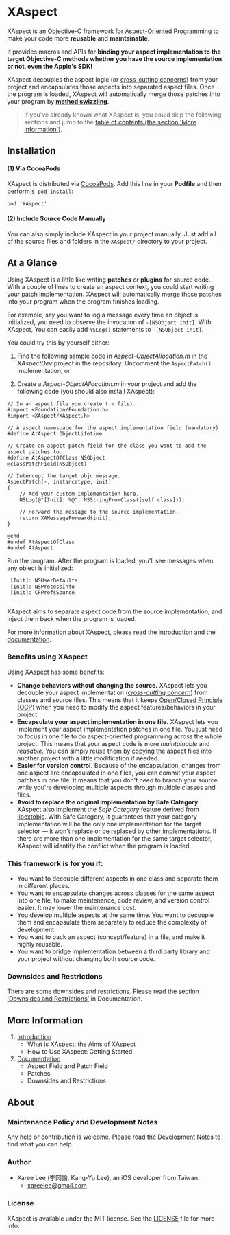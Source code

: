 # XAspect

XAspect is an Objective-C framework for [Aspect-Oriented Programming] to make your code more **reusable** and **maintainable**. 

It provides macros and APIs for **binding your aspect implementation to the target Objective-C methods whether you have the source implementation or not, even the Apple's SDK!**

XAspect decouples the aspect logic (or [cross-cutting concerns]) from your project and encapsulates those aspects into separated aspect files. Once the program is loaded, XAspect will automatically merge those patches into your program by [**method swizzling**][method swizzling].

> If you've already known what XAspect is, you could skip the following sections and jump to the [table of contents (the section 'More Information')](#more_information).


Installation
------------

#### (1) Via CocoaPods

XAspect is distributed via [CocoaPods]. Add this line in your **Podfile** and then perform `$ pod install`:

	pod 'XAspect'

#### (2) Include Source Code Manually

You can also simply include XAspect in your project manually. Just add all of the source files and folders in the `XAspect/` directory to your project.

At a Glance
-----------

Using XAspect is a little like writing **patches** or **plugins** for source code. With a couple of lines to create an aspect context, you could start writing your patch implementation. XAspect will automatically merge those patches into your program when the program finishes loading.

For example, say you want to log a message every time an object is initialized, you need to observe the invocation of `-[NSObject init]`. With XAspect, You can easily add `NSLog()` statements to `-[NSObject init]`.

You could try this by yourself either: 

 1. Find the following sample code in *Aspect-ObjectAllocation.m* in the *XAspectDev* project in the repository. Uncomment the `AspectPatch()` implementation, or 

 2. Create a *Aspect-ObjectAllocation.m* in your project and add the following code (you should also install XAspect):


```objc
// In an aspect file you create (.m file).
#import <Foundation/Foundation.h>
#import <XAspect/XAspect.h>

// A aspect namespace for the aspect implementation field (mandatory).
#define AtAspect ObjectLifetime 

// Create an aspect patch field for the class you want to add the aspect patches to.
#define AtAspectOfClass NSObject
@classPatchField(NSObject)

// Intercept the target objc message.
AspectPatch(-, instancetype, init)
{
	// Add your custom implementation here.
	NSLog(@"[Init]: %@", NSStringFromClass([self class]));
	
	// Forward the message to the source implementation.
	return XAMessageForward(init);
}

@end
#undef AtAspectOfClass
#undef AtAspect
```



Run the program. After the program is loaded, you'll see messages when any object is initialized:

```
 [Init]: NSUserDefaults
 [Init]: NSProcessInfo
 [Init]: CFPrefsSource
 ...
```

XAspect aims to separate aspect code from the source implementation, and inject them back when the program is loaded.

For more information about XAspect, please read the [introduction][Introduction] and the [documentation][Documentation].


### Benefits using XAspect

Using XAspect has some benefits:
 
 * **Change behaviors without changing the source.** XAspect lets you decouple your aspect implementation ([*cross-cutting concern*][cross-cutting concern]) from classes and source files. This means that it keeps [Open/Closed Principle (OCP)][OCP] when you need to modify the aspect features/behaviors in your project. 
 * **Encapsulate your aspect implementation in one file.** XAspect lets you implement your aspect implementation patches in one file. You just need to focus in one file to do aspect-oriented programming across the whole project. This means that your aspect code is more *maintainable* and *reusable*. You can simply reuse them by copying the aspect files into another project with a little modification if needed.
 * **Easier for version control.** Because of the encapsulation, changes from one aspect are encapsulated in one files, you can commit your aspect patches in one file. It means that you don't need to branch your source while you're developing multiple aspects through multiple classes and files. 
 * **Avoid to replace the original implementation by Safe Category.** XAspect also implement the *Safe Category* feature derived from [libextobjc]. With Safe Category, it guarantees that your category implementation will be the only one implementation for the target selector — it won't replace or be replaced by other implementations. If there are more than one implementation for the same target selector, XAspect will identify the conflict when the program is loaded. 


### This framework is for you if:
 
 - You want to decouple different aspects in one class and separate them in different places. 
 - You want to encapsulate changes across classes for the same aspect into one file, to make maintenance, code review, and version control easier. It may lower the maintenance cost.
 - You develop multiple aspects at the same time. You want to decouple them and encapsulate them separately to reduce the complexity of development.
 - You want to pack an aspect (concept/feature) in a file, and make it highly reusable.
 - You want to bridge implementation between a third party library and your project without changing both source code.


### Downsides and Restrictions

There are some downsides and restrictions. Please read the section ['Downsides and Restrictions'][Downsides and Restrictions] in Documentation.


## More Information

 1. [Introduction]
	* What is XAspect: the Aims of XAspect
	* How to Use XAspect: Getting Started
 2. [Documentation]
	* Aspect Field and Patch Field
	* Patches
	* Downsides and Restrictions



## About

### Maintenance Policy and Development Notes
Any help or contribution is welcome. Please read the [Development Notes] to find what you can help. 

### Author
* Xaree Lee (李岡諭, Kang-Yu Lee), an iOS developer from Taiwan. 
    - <xareelee@gmail.com>

### License
XAspect is available under the MIT license. See the [LICENSE] file for more info.



<!--File Links-->
[Introduction]: Documents/Introduction_of_XAspect.md#introduction-of-xaspect
[Getting Started]: Documents/Getting_Started_using_XAspect.md
[XAspect Inside]: Documents/XAspect_Inside.md
[Documentation]: Documents/Documentation.md#documentation
[Downsides and Restrictions]: Documents/Documentation.md#downsides-and-restrictions
[Development Notes]: Documents/DevelopmentNotes.md
[LICENSE]: LICENSE.md


<!--Links-->
[Aspect-Oriented Programming]: http://en.wikipedia.org/wiki/Aspect-oriented_programming
[CocoaPods]: http://cocoapods.org
[Xaree Lee]: https://github.com/xareelee
[cross-cutting concern]: http://en.wikipedia.org/wiki/Cross-cutting_concern
[OCP]: http://en.wikipedia.org/wiki/Open/closed_principle
[cross-cutting concerns]: http://en.wikipedia.org/wiki/Cross-cutting_concern
[DSL]: http://en.wikipedia.org/wiki/Domain-specific_language
[method swizzling]: http://nshipster.com/method-swizzling/
[libextobjc]: https://github.com/jspahrsummers/libextobjc
